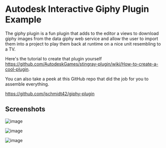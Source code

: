 Autodesk Interactive Giphy Plugin Example
=========================================

The giphy plugin is a fun plugin that adds to the editor a views to download giphy images from the data giphy web service and allow the user to import them into a project to play them back at runtime on a nice unit resembling to a TV.

Here's the tutorial to create that plugin yourself <https://github.com/AutodeskGames/stingray-plugin/wiki/How-to-create-a-cool-plugin>.

You can also take a peek at this GitHub repo that did the job for you to assemble everything.

<https://github.com/jschmidt42/giphy-plugin>

## Screenshots

![image](https://user-images.githubusercontent.com/4054655/29778316-f3064f24-8bdc-11e7-87b8-781d854b8f23.png)

![image](https://user-images.githubusercontent.com/4054655/29778480-88ae599a-8bdd-11e7-97d1-73e4dc86a7a8.png)

![image](https://user-images.githubusercontent.com/4054655/29778364-1fdf54be-8bdd-11e7-99ba-e8b15f053927.png)